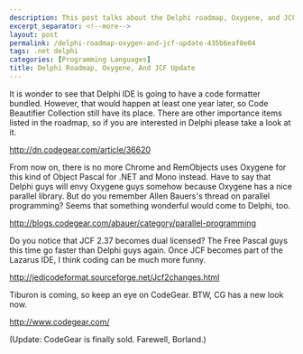 ```yaml
---
description: This post talks about the Delphi roadmap, Oxygene, and JCF update.
excerpt_separator: <!--more-->
layout: post
permalink: /delphi-roadmap-oxygen-and-jcf-update-435b6eaf0e04
tags: .net delphi
categories: [Programming Languages]
title: Delphi Roadmap, Oxygene, And JCF Update
---
```

It is wonder to see that Delphi IDE is going to have a code formatter bundled. However, that would happen at least one year later, so Code Beautifier Collection still have its place. There are other importance items listed in the roadmap, so if you are interested in Delphi please take a look at it.

http://dn.codegear.com/article/36620
<!--more-->

From now on, there is no more Chrome and RemObjects uses Oxygene for this kind of Object Pascal for .NET and Mono instead. Have to say that Delphi guys will envy Oxygene guys somehow because Oxygene has a nice parallel library. But do you remember Allen Bauers's thread on parallel programming? Seems that something wonderful would come to Delphi, too.

http://blogs.codegear.com/abauer/category/parallel-programming

Do you notice that JCF 2.37 becomes dual licensed? The Free Pascal guys this time go faster than Delphi guys again. Once JCF becomes part of the Lazarus IDE, I think coding can be much more funny.

http://jedicodeformat.sourceforge.net/Jcf2changes.html

Tiburon is coming, so keep an eye on CodeGear. BTW, CG has a new look now.

http://www.codegear.com/

(Update: CodeGear is finally sold. Farewell, Borland.)
